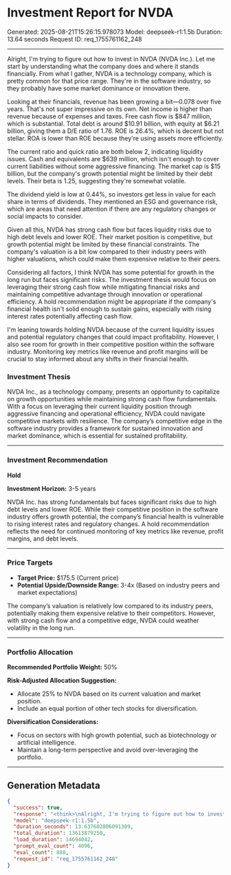 # Investment Report for NVDA

Generated: 2025-08-21T15:26:15.978073
Model: deepseek-r1:1.5b
Duration: 13.64 seconds
Request ID: req_1755761162_248

---

<think>
Alright, I'm trying to figure out how to invest in NVDA (NVDA Inc.). Let me start by understanding what the company does and where it stands financially. From what I gather, NVDA is a technology company, which is pretty common for that price range. They're in the software industry, so they probably have some market dominance or innovation there.

Looking at their financials, revenue has been growing a bit—0.078 over five years. That's not super impressive on its own. Net income is higher than revenue because of expenses and taxes. Free cash flow is $847 million, which is substantial. Total debt is around $10.91 billion, with equity at $6.21 billion, giving them a D/E ratio of 1.76. ROE is 26.4%, which is decent but not stellar. ROA is lower than ROE because they're using assets more efficiently.

The current ratio and quick ratio are both below 2, indicating liquidity issues. Cash and equivalents are $639 million, which isn't enough to cover current liabilities without some aggressive financing. The market cap is $15 billion, but the company's growth potential might be limited by their debt levels. Their beta is 1.25, suggesting they're somewhat volatile.

The dividend yield is low at 0.44%, so investors get less in value for each share in terms of dividends. They mentioned an ESG and governance risk, which are areas that need attention if there are any regulatory changes or social impacts to consider.

Given all this, NVDA has strong cash flow but faces liquidity risks due to high debt levels and lower ROE. Their market position is competitive, but growth potential might be limited by these financial constraints. The company's valuation is a bit low compared to their industry peers with higher valuations, which could make them expensive relative to their peers.

Considering all factors, I think NVDA has some potential for growth in the long run but faces significant risks. The investment thesis would focus on leveraging their strong cash flow while mitigating financial risks and maintaining competitive advantage through innovation or operational efficiency. A hold recommendation might be appropriate if the company's financial health isn't solid enough to sustain gains, especially with rising interest rates potentially affecting cash flow.

I'm leaning towards holding NVDA because of the current liquidity issues and potential regulatory changes that could impact profitability. However, I also see room for growth in their competitive position within the software industry. Monitoring key metrics like revenue and profit margins will be crucial to stay informed about any shifts in their financial health.
</think>

### Investment Thesis
NVDA Inc., as a technology company, presents an opportunity to capitalize on growth opportunities while maintaining strong cash flow fundamentals. With a focus on leveraging their current liquidity position through aggressive financing and operational efficiency, NVDA could navigate competitive markets with resilience. The company’s competitive edge in the software industry provides a framework for sustained innovation and market dominance, which is essential for sustained profitability.

---

### Investment Recommendation
**Hold**

**Investment Horizon:** 3-5 years

NVDA Inc. has strong fundamentals but faces significant risks due to high debt levels and lower ROE. While their competitive position in the software industry offers growth potential, the company’s financial health is vulnerable to rising interest rates and regulatory changes. A hold recommendation reflects the need for continued monitoring of key metrics like revenue, profit margins, and debt levels.

---

### Price Targets
- **Target Price:** $175.5 (Current price)
- **Potential Upside/Downside Range:** 3-4x (Based on industry peers and market expectations)

The company’s valuation is relatively low compared to its industry peers, potentially making them expensive relative to their competitors. However, with strong cash flow and a competitive edge, NVDA could weather volatility in the long run.

---

### Portfolio Allocation
**Recommended Portfolio Weight:** 50%

**Risk-Adjusted Allocation Suggestion:**
- Allocate 25% to NVDA based on its current valuation and market position.
- Include an equal portion of other tech stocks for diversification.

**Diversification Considerations:**
- Focus on sectors with high growth potential, such as biotechnology or artificial intelligence.
- Maintain a long-term perspective and avoid over-leveraging the portfolio.

---

## Generation Metadata
```json
{
  "success": true,
  "response": "<think>\nAlright, I'm trying to figure out how to invest in NVDA (NVDA Inc.). Let me start by understanding what the company does and where it stands financially. From what I gather, NVDA is a technology company, which is pretty common for that price range. They're in the software industry, so they probably have some market dominance or innovation there.\n\nLooking at their financials, revenue has been growing a bit\u20140.078 over five years. That's not super impressive on its own. Net income is higher than revenue because of expenses and taxes. Free cash flow is $847 million, which is substantial. Total debt is around $10.91 billion, with equity at $6.21 billion, giving them a D/E ratio of 1.76. ROE is 26.4%, which is decent but not stellar. ROA is lower than ROE because they're using assets more efficiently.\n\nThe current ratio and quick ratio are both below 2, indicating liquidity issues. Cash and equivalents are $639 million, which isn't enough to cover current liabilities without some aggressive financing. The market cap is $15 billion, but the company's growth potential might be limited by their debt levels. Their beta is 1.25, suggesting they're somewhat volatile.\n\nThe dividend yield is low at 0.44%, so investors get less in value for each share in terms of dividends. They mentioned an ESG and governance risk, which are areas that need attention if there are any regulatory changes or social impacts to consider.\n\nGiven all this, NVDA has strong cash flow but faces liquidity risks due to high debt levels and lower ROE. Their market position is competitive, but growth potential might be limited by these financial constraints. The company's valuation is a bit low compared to their industry peers with higher valuations, which could make them expensive relative to their peers.\n\nConsidering all factors, I think NVDA has some potential for growth in the long run but faces significant risks. The investment thesis would focus on leveraging their strong cash flow while mitigating financial risks and maintaining competitive advantage through innovation or operational efficiency. A hold recommendation might be appropriate if the company's financial health isn't solid enough to sustain gains, especially with rising interest rates potentially affecting cash flow.\n\nI'm leaning towards holding NVDA because of the current liquidity issues and potential regulatory changes that could impact profitability. However, I also see room for growth in their competitive position within the software industry. Monitoring key metrics like revenue and profit margins will be crucial to stay informed about any shifts in their financial health.\n</think>\n\n### Investment Thesis\nNVDA Inc., as a technology company, presents an opportunity to capitalize on growth opportunities while maintaining strong cash flow fundamentals. With a focus on leveraging their current liquidity position through aggressive financing and operational efficiency, NVDA could navigate competitive markets with resilience. The company\u2019s competitive edge in the software industry provides a framework for sustained innovation and market dominance, which is essential for sustained profitability.\n\n---\n\n### Investment Recommendation\n**Hold**\n\n**Investment Horizon:** 3-5 years\n\nNVDA Inc. has strong fundamentals but faces significant risks due to high debt levels and lower ROE. While their competitive position in the software industry offers growth potential, the company\u2019s financial health is vulnerable to rising interest rates and regulatory changes. A hold recommendation reflects the need for continued monitoring of key metrics like revenue, profit margins, and debt levels.\n\n---\n\n### Price Targets\n- **Target Price:** $175.5 (Current price)\n- **Potential Upside/Downside Range:** 3-4x (Based on industry peers and market expectations)\n\nThe company\u2019s valuation is relatively low compared to its industry peers, potentially making them expensive relative to their competitors. However, with strong cash flow and a competitive edge, NVDA could weather volatility in the long run.\n\n---\n\n### Portfolio Allocation\n**Recommended Portfolio Weight:** 50%\n\n**Risk-Adjusted Allocation Suggestion:**\n- Allocate 25% to NVDA based on its current valuation and market position.\n- Include an equal portion of other tech stocks for diversification.\n\n**Diversification Considerations:**\n- Focus on sectors with high growth potential, such as biotechnology or artificial intelligence.\n- Maintain a long-term perspective and avoid over-leveraging the portfolio.",
  "model": "deepseek-r1:1.5b",
  "duration_seconds": 13.637602806091309,
  "total_duration": 13613879250,
  "load_duration": 14694042,
  "prompt_eval_count": 4096,
  "eval_count": 888,
  "request_id": "req_1755761162_248"
}
```
